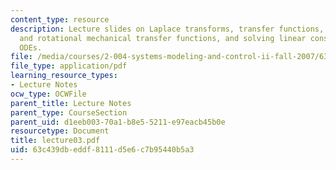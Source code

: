 ```yaml
---
content_type: resource
description: Lecture slides on Laplace transforms, transfer functions, translational
  and rotational mechanical transfer functions, and solving linear constant-coefficient
  ODEs.
file: /media/courses/2-004-systems-modeling-and-control-ii-fall-2007/63c439dbeddf8111d5e6c7b95440b5a3_lecture03.pdf
file_type: application/pdf
learning_resource_types:
- Lecture Notes
ocw_type: OCWFile
parent_title: Lecture Notes
parent_type: CourseSection
parent_uid: d1eeb003-70a1-b8e5-5211-e97eacb45b0e
resourcetype: Document
title: lecture03.pdf
uid: 63c439db-eddf-8111-d5e6-c7b95440b5a3
---
```

